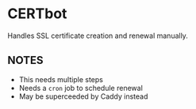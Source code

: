 # CERTbot 

Handles SSL certificate creation and renewal manually.

## NOTES

- This needs multiple steps 
- Needs a `cron` job to schedule renewal
- May be superceeded by Caddy instead